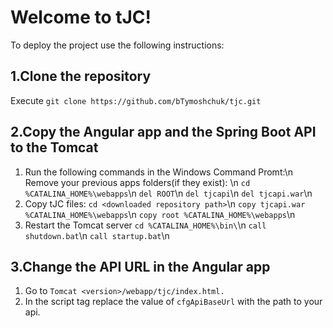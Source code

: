 # Welcome to tJC!
To deploy the project use the following instructions:
## 1.Clone the repository
Execute `git clone https://github.com/bTymoshchuk/tjc.git`
## 2.Copy the Angular app and the Spring Boot API to the Tomcat
1. Run the following commands in  the Windows Command Promt:\n
Remove your previous apps folders(if they exist): \n
`cd %CATALINA_HOME%\webapps`\n
`del ROOT`\n
`del tjcapi`\n
`del tjcapi.war`\n
2. Copy tJC files:
`cd <downloaded repository path>`\n
`copy tjcapi.war %CATALINA_HOME%\webapps`\n
`copy root %CATALINA_HOME%\webapps`\n
3. Restart the Tomcat server
`cd %CATALINA_HOME%\bin\`\n
`call shutdown.bat`\n
`call startup.bat`\n
## 3.Change the API URL in the Angular app
1. Go to `Tomcat <version>/webapp/tjc/index.html.`
2. In the script tag replace the value of `cfgApiBaseUrl` with the path to your api.
